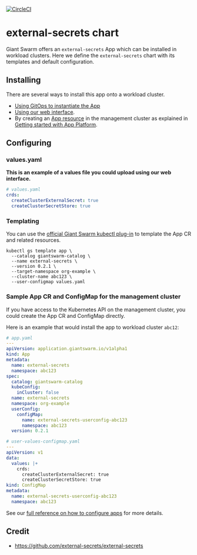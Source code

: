 [![CircleCI](https://dl.circleci.com/status-badge/img/gh/giantswarm/external-secrets/tree/main.svg?style=svg)](https://dl.circleci.com/status-badge/redirect/gh/giantswarm/external-secrets/tree/main)

# external-secrets chart

Giant Swarm offers an `external-secrets` App which can be installed in workload clusters.
Here we define the `external-secrets` chart with its templates and default configuration.

## Installing

There are several ways to install this app onto a workload cluster.

- [Using GitOps to instantiate the App](https://docs.giantswarm.io/advanced/gitops/#installing-managed-apps)
- [Using our web interface](https://docs.giantswarm.io/ui-api/web/app-platform/#installing-an-app).
- By creating an [App resource](https://docs.giantswarm.io/ui-api/management-api/crd/apps.application.giantswarm.io/) in the management cluster as explained in [Getting started with App Platform](https://docs.giantswarm.io/app-platform/getting-started/).

## Configuring

### values.yaml

**This is an example of a values file you could upload using our web interface.**

```yaml
# values.yaml
crds:
  createClusterExternalSecret: true
  createClusterSecretStore: true
```

### Templating

You can use the [official Giant Swarm kubectl plug-in](https://github.com/giantswarm/kubectl-gs/) to template the
App CR and related resources.

```shell
kubectl gs template app \
  --catalog giantswarm-catalog \
  --name external-secrets \
  --version 0.2.1 \
  --target-namespace org-example \
  --cluster-name abc123 \
  --user-configmap values.yaml
```

### Sample App CR and ConfigMap for the management cluster

If you have access to the Kubernetes API on the management cluster, you could create
the App CR and ConfigMap directly.

Here is an example that would install the app to workload cluster `abc12`:

```yaml
# app.yaml
---
apiVersion: application.giantswarm.io/v1alpha1
kind: App
metadata:
  name: external-secrets
  namespace: abc123
spec:
  catalog: giantswarm-catalog
  kubeConfig:
    inCluster: false
  name: external-secrets
  namespace: org-example
  userConfig:
    configMap:
      name: external-secrets-userconfig-abc123
      namespace: abc123
  version: 0.2.1
```

```yaml
# user-values-configmap.yaml
---
apiVersion: v1
data:
  values: |+
    crds:
      createClusterExternalSecret: true
      createClusterSecretStore: true
kind: ConfigMap
metadata:
  name: external-secrets-userconfig-abc123
  namespace: abc123
```

See our [full reference on how to configure apps](https://docs.giantswarm.io/app-platform/app-configuration/) for more details.

## Credit

- https://github.com/external-secrets/external-secrets
